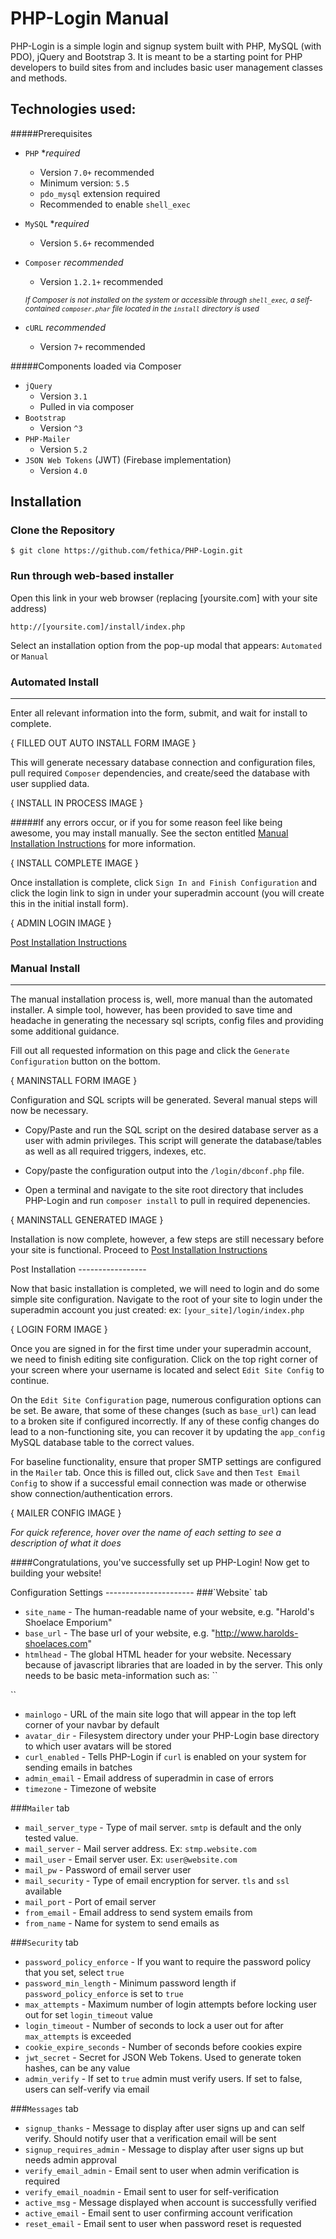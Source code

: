 PHP-Login Manual
================

PHP-Login is a simple login and signup system built with PHP, MySQL (with PDO), jQuery and Bootstrap 3. It is meant to be a starting point for PHP developers to build sites from and includes basic user management classes and methods.

Technologies used:
------------------
#####Prerequisites

- `PHP` *_required_
	- Version `7.0+` recommended
	- Minimum version: `5.5`
	- `pdo_mysql` extension required
	- Recommended to enable `shell_exec`
	
- `MySQL` *_required_
	- Version `5.6+` recommended
 
- `Composer` _recommended_
	- Version `1.2.1+` recommended
	 
	 <small>*If Composer is not installed on the system or accessible through `shell_exec`, a self-contained `composer.phar` file located in the `install` directory is used*</small>
	 
- `cURL` _recommended_
	- Version `7+` recommended

#####Components loaded via Composer
- `jQuery`
	- Version `3.1`
	- Pulled in via composer
- `Bootstrap`
	- Version `^3`
- `PHP-Mailer`
	- Version `5.2`
- `JSON Web Tokens` (JWT) (Firebase implementation)
	- Version `4.0`


Installation
------------
### Clone the Repository
    $ git clone https://github.com/fethica/PHP-Login.git

### Run through web-based installer 
Open this link in your web browser (replacing [yoursite.com] with your site address)
    
    http://[yoursite.com]/install/index.php

Select an installation option from the pop-up modal that appears: `Automated` or `Manual`

<div id="autoinstall">
<h3>Automated Install</h3>
<hr>
</div>

Enter all relevant information into the form, submit, and wait for install to complete. 

{ FILLED OUT AUTO INSTALL FORM IMAGE }

This will generate necessary database connection and configuration files, pull required `Composer` dependencies, and create/seed the database with user supplied data.

{ INSTALL IN PROCESS IMAGE }

#####If any errors occur, or if you for some reason feel like being awesome, you may install manually. See the secton entitled [Manual Installation Instructions](#maninstall) for more information.

{ INSTALL COMPLETE IMAGE }

Once installation is complete, click `Sign In and Finish Configuration` and click the login link to sign in under your superadmin account (you will create this in the initial install form).

{ ADMIN LOGIN IMAGE }

[Post Installation Instructions](#postinstall) 


<div id="maninstall">
<h3>Manual Install</h3>
<hr>
</div>

The manual installation process is, well, more manual than the automated installer. A simple tool, however, has been provided to save time and headache in generating the necessary sql scripts, config files and providing some additional guidance.

Fill out all requested information on this page and click the `Generate Configuration` button on the bottom.

{ MANINSTALL FORM IMAGE }

Configuration and SQL scripts will be generated. Several manual steps will now be necessary.

- Copy/Paste and run the SQL script on the desired database server as a user with admin privileges. This script will generate the database/tables as well as all required triggers, indexes, etc.

- Copy/paste the configuration output into the `/login/dbconf.php` file. 

- Open a terminal and navigate to the site root directory that includes PHP-Login and run `composer install` to pull in required depenencies. 

{ MANINSTALL GENERATED IMAGE }

Installation is now complete, however, a few steps are still necessary before your site is functional. Proceed to [Post Installation Instructions](#postinstall) 

	
<div id="postinstall"></div>
Post Installation
-----------------

Now that basic installation is completed, we will need to login and do some simple site configuration. Navigate to the root of your site to login under the superadmin account you just created: ex: `[your_site]/login/index.php`

{ LOGIN FORM IMAGE }

Once you are signed in for the first time under your superadmin account, we need to finish editing site configuration. Click on the top right corner of your screen where your username is located and select `Edit Site Config` to continue.

On the `Edit Site Configuration` page, numerous configuration options can be set. Be aware, that some of these changes (such as `base_url`) can lead to a broken site if configured incorrectly. If any of these config changes do lead to a non-functioning site, you can recover it by updating the `app_config` MySQL database table to the correct values.

For baseline functionality, ensure that proper SMTP settings are configured in the `Mailer` tab. Once this is filled out, click `Save` and then `Test Email Config` to show if a successful email connection was made or otherwise show connection/authentication errors.

{ MAILER CONFIG IMAGE }

*For quick reference, hover over the name of each setting to see a description of what it does*


####Congratulations, you've successfully set up PHP-Login! Now get to building your website!


<div id="postinstall"></div>
Configuration Settings
----------------------
###`Website` tab

- `site_name` - The human-readable name of your website, e.g. "Harold's Shoelace Emporium"
- `base_url` - The base url of your website, e.g. "http://www.harolds-shoelaces.com"
- `htmlhead` - The global HTML header for your website. Necessary because of javascript libraries that are loaded in by the server. This only needs to be basic meta-information such as:
``<!DOCTYPE html>
<html lang='en'>
<head>
<meta charset='utf-8'>
<meta name='viewport' content-width='device-width', initial-scale='1', shrink-to-fit='no'>``
	
- `mainlogo` - URL of the main site logo that will appear in the top left corner of your navbar by default
- `avatar_dir` - Filesystem directory under your PHP-Login base directory to which user avatars will be stored
- `curl_enabled` - Tells PHP-Login if `curl` is enabled on your system for sending emails in batches
- `admin_email` - Email address of superadmin in case of errors
- `timezone` - Timezone of website

###`Mailer` tab
- 	`mail_server_type` - Type of mail server. `smtp` is default and the only tested value.
-  `mail_server` - Mail server address. Ex: `stmp.website.com`
-  `mail_user` - Email server user. Ex: `user@website.com`
-  `mail_pw` - Password of email server user
-  `mail_security` - Type of email encryption for server. `tls` and `ssl` available
-  `mail_port` - Port of email server
-  `from_email` - Email address to send system emails from
-  `from_name` - Name for system to send emails as
	
###`Security` tab
- `password_policy_enforce` - If you want to require the password policy that you set, select `true`
- `password_min_length` - Minimum password length if `password_policy_enforce` is set to `true`
-  `max_attempts` - Maximum number of login attempts before locking user out for set `login_timeout` value
-  `login_timeout` - Number of seconds to lock a user out for after `max_attempts` is exceeded
-  `cookie_expire_seconds` - Number of seconds before cookies expire
-  `jwt_secret` - Secret for JSON Web Tokens. Used to generate token hashes, can be any value
-  `admin_verify` - If set to `true` admin must verify users. If set to false, users can self-verify via email
	
###`Messages` tab
- `signup_thanks` - Message to display after user signs up and can self verify. Should notify user that a verification email will be sent
- `signup_requires_admin` - Message to display after user signs up but needs admin approval
- `verify_email_admin` - Email sent to user when admin verification is required
- `verify_email_noadmin` - Email sent to user for self-verification
- `active_msg` - Message displayed when account is successfully verified
- `active_email` - Email sent to user confirming account verification
- `reset_email` - Email sent to user when password reset is requested